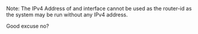 Note: The IPv4 Address of and interface cannot be used as the router-id as the
system may be run without any IPv4 address.

Good excuse no?
